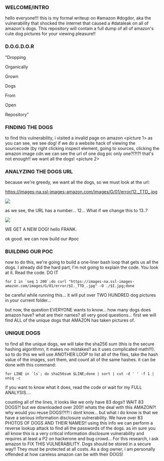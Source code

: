   ### WELCOME/INTRO
  hello everyone!!!
  this is my formal writeup on #amazon #dogdor, aka the vulnerability that shocked the internet that caused a #dataleak on all of amazon's dogs. This repository will contain a full dump of all of amazon's cute dog pictures for your viewing pleasure!!
  
  ### D.O.G.D.O.R
  "Dropping 
  
  Organically 
  
  Grown 
  
  Dogs 
  
  From 
  
  Open 
  
  Repository" 
          
  ### FINDING THE DOGS
  to find this vulnerability, i visited a invalid page on amazon
  <picture 1>
  as you can see, we see dog! if we do a website hack of viewing the sourcecode (by right clicking inspect element, going to sources, clicking the amazon image cdn we can see the url of one dog pic
  only one?!?!?! that's not enough!! we want all the dogs!
  <picture 2>
  
  ### ANALYZING THE DOGS URL
  because we're greedy, we want all the dogs, so we must look at the url:
  
  https://images-na.ssl-images-amazon.com/images/G/01/error/12._TTD_.jpg
  
  <img src="https://images-na.ssl-images-amazon.com/images/G/01/error/12._TTD_.jpg">
 
 as we see, the URL has a number... 12... What if we change this to 13..?
 
  <img src="https://images-na.ssl-images-amazon.com/images/G/01/error/13._TTD_.jpg">
  
  WE GET A NEW DOG! hello FRANK.
  
  ok good. we can now build our #poc
  
  ### BUILDING OUR POC
  now to do this, we're going to build a one-liner bash loop that gets us all the dogs. I already did the hard part, I'm not going to explain the code. You look at it. Read the code. DO IT
  ```
  for I in `seq 1 200`;do curl "https://images-na.ssl-images-amazon.com/images/G/01/error/$I._TTD_.jpg" -O ./$I.jpg;done
  ```
  be careful while running this... it will put over TWO HUNDRED dog pictures in your current folder...
  
  but now, the question EVERYONE wants to know... how many dogs does amazon have?
  what are their names?
  all very good questions... first we will find ALL of the unique dogs that AMAZON has taken pictures of.
  
  ### UNIQUE DOGS
  
  to find all the unique dogs, we will take the sha256 sum (this is the secure hashing algorithmn, it makes no mistakes!! as it uses complicated math!!!). so to do this we will use ANOTHER LOOP to list all of the files, take the hash value of the images, sort them, and count all of the same hashes. it can be done with this command:  
  ```
  for LINE in `ls`; do sha256sum $LINE;done | sort | cut -d ' ' -f 1 | uniq -c
  ```
  if you want to know what it does, read the code or wait for my FULL ANALYSIS....
  
  counting all of the lines, it looks like we only have 83 dogs!! WAIT 83 DOGS?! but we downloaded over 200!! whats the deal with this AMAZON?! why would you reuse DOGS!?!?!
  i dont know... but what i do know is that we have a serious information disclosure vulnerability. We have over 83 PHOTOS OF DOGS AND THEIR NAMES!! using this info we can perform a reverse lookup attack to find all the passwords of the dogs.
  as im sure you all know this is a very critical information disclosure vulnerability and requires at least a P2 on hackerone and bug crowd... For this research, i ask amazon to FIX THIS VULNERABILITY. Dogs should be stored in a secure way!! They must be protected at all costs.
  As a dog owner, i am personally offended at how careless amazon can be with their DOGS!
